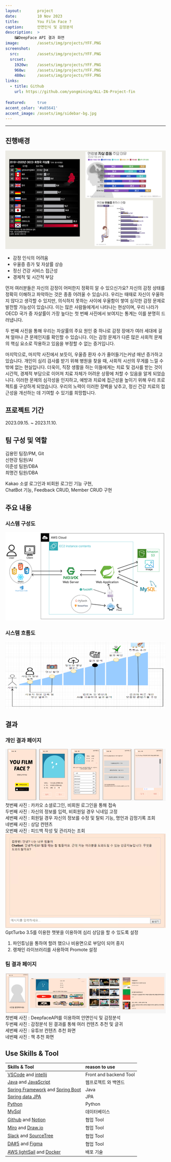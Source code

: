 ```yaml
---
layout:       project
date:         10 Nov 2023
title:        You Film Face ?
caption:      안면인식 및 감정분석
description:  >
    🖼️DeepFace API 결과 화면
image:        /assets/img/projects/YFF.PNG
screenshot:
  src:        /assets/img/projects/YFF.PNG
  srcset:
    1920w:    /assets/img/projects/YFF.PNG
    960w:     /assets/img/projects/YFF.PNG
    480w:     /assets/img/projects/YFF.PNG
links:
  - title: Github
    url: https://github.com/yongmining/ALL-IN-Project-fin

featured:     true
accent_color: '#a85641'
accent_image: /assets/img/sidebar-bg.jpg
---
```


___

## 진행배경
![800x400](/assets/img/projects/YffWHY.PNG) 
- 감정 인식의 어려움
- 우울증 증가 및 자살률 상승
- 정신 건강 서비스 접근성
- 경제적 및 시간적 부담 <br>

먼저 여러분들은 자신의 감정이 어떠한지 정확히 알 수 있으신가요? 자신의 감정 상태를 정확히 이해하고 파악하는 것은 종종 어려울 수 있습니다. 우리는 때때로 자신이 우울하지 않다고 생각할 수 있지만, 의식하지 못하는 사이에 우울함이 쌓여 심각한 감정 문제로 발전할 가능성이 있습니다. 이는 많은 사람들에게서 나타나는 현상이며, 우리 나라가 OECD 국가 중 자살률이 가장 높다는 첫 번째 사진에서 보여지는 통계는 이를 분명히 드러냅니다.

두 번째 사진을 통해 우리는 자살률의 주요 원인 중 하나로 감정 장애가 여러 세대에 걸쳐 얼마나 큰 문제인지를 확인할 수 있습니다. 이는 감정 문제가 다른 많은 사회적 문제의 핵심 요소로 작용하고 있음을 부정할 수 없는 증거입니다.

마지막으로, 마지막 사진에서 보듯이, 우울증 환자 수가 줄어들기는커녕 매년 증가하고 있습니다. 개인이 심리 검사를 받기 위해 병원을 찾을 때, 사회적 시선의 무게를 느낄 수밖에 없는 현실입니다. 더욱이, 직장 생활을 하는 이들에게는 치료 및 검사를 받는 것이 시간적, 경제적 부담으로 이어져 치료 자체가 어려운 상황에 처할 수 있음을 알게 되었습니다. 이러한 문제의 심각성을 인지하고, 예방과 치료에 접근성을 높이기 위해 우리 프로젝트를 구상하게 되었습니다. 우리의 노력이 이러한 장벽을 낮추고, 정신 건강 치료의 접근성을 개선하는 데 기여할 수 있기를 희망합니다.

## 프로젝트 기간
2023.09.15. ~ 2023.11.10.

## 팀 구성 및 역할   
김용민 팀장/PM, Git<br>
신현강 팀원/AI<br>
이준성 팀원/DBA <br>
최명건 팀원/DBA <br>

Kakao 소셜 로그인과 비회원 로그인 기능 구현, <br>
ChatBot 기능, Feedback CRUD, Member CRUD 구현 <br>

## 주요 내용
### 시스템 구성도

![800x400](/assets/img/projects/YffDiagram.PNG)

### 시스템 흐름도
![800x400](/assets/img/projects/YffLogic.PNG)

## 결과
### 개인 결과 페이지
![800x400](/assets/img/projects/YffIGO.PNG)
첫번째 사진 : 카카오 소셜로그인, 비회원 로그인을 통해 접속<br>
두번째 사진 : 자신의 정보를 입력, 비회원일 경우 닉네임 고정<br>
세번째 사진 : 회원일 경우 자신의 정보를 수정 및 탈퇴 기능, 명언과 감정기록 조회<br>
네번째 사진 : 상담 컨텐츠<br>
오번째 사진 : 피드백 작성 및 관리자는 조회
![800x400](/assets/img/projects/YffChat.PNG)
GptTurbo 3.5를 이용한 챗봇을 이용하여 심리 상담을 할 수 있도록 설정
1. 파인튜닝을 통하여 할려 했으나 비용면으로 부담이 되어 중지
2. 랭채인 라이브러리를 사용하여 Promote 설정

### 팀 결과 페이지
![800x400](/assets/img/projects/YffTGO.PNG)
첫번째 사진 : DeepfaceAPI를 이용하여 안면인식 및 감정분석 <br>
두번째 사진 : 감정분석 된 결과를 통해 여러 컨텐츠 추천 및 글귀 <br>
세번째 사진 : 유튜브 컨텐츠 추천 화면<br>
네번째 사진 : 책 추천 화면<br>



## Use Skills & Tool

| Skills & Tool                         | reason to use            
|:--------------------------------------|:---------------    
| [VSCode][11] and [intellij][12]       | Front and backend Tool   
| [Java][21] and [JavaScript][22]       | 웹프로젝트 와 백엔드
| [Spring Framework][23] and [Spring Boot][24]  | Java
| [Spring data JPA][26]                 | JPA
| [Python][25]                          | Python
| [MySql][32]                           | 데이터베이스    
| [Github][41] and [Notion][42]         | 협업 Tool       
| [Miro][43] and [Draw.io][44]          | 협업 Tool
| [Slack][45] and [SourceTree][46]      | 협업 Tool   
| [DA#5][47] and [Figma][48]       | 협업 Tool   
| [AWS lightSail][51] and [Docker][52]  | 배포 기술


[11]: https://code.visualstudio.com/
[12]: https://www.jetbrains.com/
[21]: https://www.java.com/ko/
[22]: https://code.visualstudio.com/
[23]: https://spring.io/projects/spring-framework
[24]: https://spring.io/projects/spring-boot
[25]: https://www.python.org/
[26]: https://spring.io/projects/spring-data-jpa
[31]: https://www.oracle.com/kr/
[32]: https://www.mysql.com/
[41]: https://github.com/
[42]: https://www.notion.so/
[43]: https://miro.com/
[44]: https://www.drawio.com/
[45]: https://slack.com/intl/ko-kr/
[46]: https://www.sourcetreeapp.com/
[47]: https://www.uniondata.co.kr/
[48]: https://www.figma.com/
[51]: https://aws.amazon.com/
[52]: https://www.docker.com/